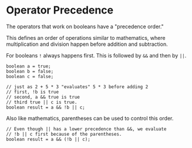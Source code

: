 # Operator Precedence

The operators that work on booleans have a "precedence order."

This defines an order of operations similar to mathematics, where multiplication and division happen before
addition and subtraction.

For booleans `!` always happens first. This is followed by `&&` and then by `||`.

```java,no_run
boolean a = true;
boolean b = false;
boolean c = false;

// just as 2 + 5 * 3 "evaluates" 5 * 3 before adding 2
// first, !b is true
// second, a && true is true
// third true || c is true.
boolean result = a && !b || c;
```

Also like mathematics, parentheses can be used to control this order.

```java,no_run
// Even though || has a lower precedence than &&, we evaluate
// !b || c first because of the parentheses.
boolean result = a && (!b || c);
```
